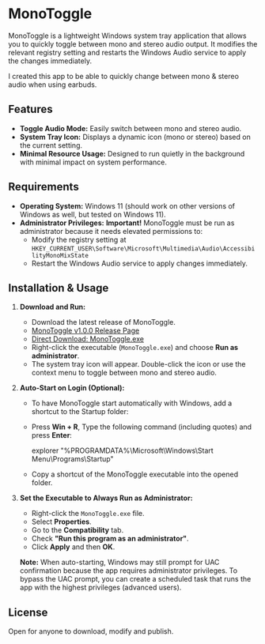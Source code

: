 # MonoToggle

MonoToggle is a lightweight Windows system tray application that allows you to quickly toggle between mono and stereo audio output. It modifies the relevant registry setting and restarts the Windows Audio service to apply the changes immediately.

I created this app to be able to quickly change between mono & stereo audio when using earbuds.


## Features

- **Toggle Audio Mode:** Easily switch between mono and stereo audio.
- **System Tray Icon:** Displays a dynamic icon (mono or stereo) based on the current setting.
- **Minimal Resource Usage:** Designed to run quietly in the background with minimal impact on system performance.


## Requirements

- **Operating System:** Windows 11 (should work on other versions of Windows as well, but tested on Windows 11).
- **Administrator Privileges:** **Important!** MonoToggle must be run as administrator because it needs elevated permissions to:
  - Modify the registry setting at `HKEY_CURRENT_USER\Software\Microsoft\Multimedia\Audio\AccessibilityMonoMixState`
  - Restart the Windows Audio service to apply changes immediately.


## Installation & Usage

1. **Download and Run:**
   - Download the latest release of MonoToggle.
    - [MonoToggle v1.0.0 Release Page](https://github.com/3-0-0/MonoToggle/releases/tag/v1.0.0)
    - [Direct Download: MonoToggle.exe](https://github.com/3-0-0/MonoToggle/releases/download/v1.0.0/MonoToggle.exe)
   - Right-click the executable (`MonoToggle.exe`) and choose **Run as administrator**.
   - The system tray icon will appear. Double-click the icon or use the context menu to toggle between mono and stereo audio.


2. **Auto-Start on Login (Optional):**
   - To have MonoToggle start automatically with Windows, add a shortcut to the Startup folder:
   - Press **Win + R**, Type the following command (including quotes) and press **Enter**:

     explorer "%PROGRAMDATA%\Microsoft\Windows\Start Menu\Programs\Startup"

   - Copy a shortcut of the MonoToggle executable into the opened folder.


3. **Set the Executable to Always Run as Administrator:**
   - Right-click the `MonoToggle.exe` file.
   - Select **Properties**.
   - Go to the **Compatibility** tab.
   - Check **"Run this program as an administrator"**.
   - Click **Apply** and then **OK**.

   **Note:** When auto-starting, Windows may still prompt for UAC confirmation because the app requires administrator privileges. To bypass the UAC prompt, you can create a scheduled task that runs the app with the highest privileges (advanced users).


## License

Open for anyone to download, modify and publish.
